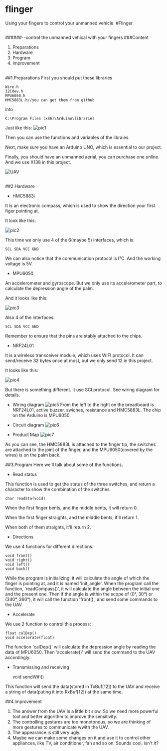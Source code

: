 # flinger
Using your fingers to control your unmanned vehicle.
#Flinger
##
######--control the unmanned vehical with your fingers
###Content
1. Preparations
2. Hardware
3. Program
4. Improvement

##
##1.Preparations
First you should put these libraries 

	Wire.h
	I2Cdev.h
	MPU6050.h
	HMC5883L.h//you can get them from github
into

	C:\Program Files (x86)\Arduino\libraries
Just like this:
![pic1](pics/pic1.PNG)

Then you can use the functions and variables of the libraies.

Next, make sure you have an Arduino UNO, which is essential to our project.

Finally, you should have an unmanned aerial, you can purchase one online. And we use X138 in this project.

![UAV](pics/UAV.jpg)
##
##2.Hardware
* HMC5883l

It is an electronic compass, which is used to show the direction your first figer pointing at.

It look like this:

![pic2](pics/pic2.jpg)

This time we only use 4 of the 6(maybe 5) interfaces, which is:

	SCL SDA VCC GND
We can also notice that the communication protocol is I²C. And the working voltage is 5V.

* MPU6050

An accelerometer and gyroscope. But we only use its accelerometer part, to calculate the depression angle of the palm.

And it looks like this:

![pic3](pics/pic3.jpg)

Also 4 of the interfaces:

	SCL SDA VCC GND

Remember to ensure that the pins are stably attached to the chips.

* NRF24L01

It is a wireless transceiver module, which uses WIFI protocol. It can send/receive 32 bytes once at most, but we only send 12 in this project.

It looks like this:

![pic4](pics/pic4.jpg)

But there is something different. It use SCI protocol. See wiring diagram for details.

* Wiring diagram
![pic5](pics/pic5.png)
From the left to the right on the breadboard is NRF24L01, active buzzer, swiches, resistance and HMC5883L.
The chip on the Arduino is MPU6050.  

* Circuit diagram
![pic6](pics/pic6.png)
* Product Map
![pic7](pics/pic7.jpg)

As you can see, the HMC5883L is attached to the finger tip, the switches are attached to the joint of the finger, and the MPU6050(covered by the wires) is on the palm back.

##3.Program
Here we'll talk about some of the functions.

* Read status

This function is used to get the status of the three switches, and return a character to show the combination of the switches. 

    char readSta(void)
When the first finger bents, and the middle bents, it will return 0.

When the first finger straights, and the middle bents, it'll return 1.

When both of them straights, it'll return 2.

* Directions

We use 4 functions for different directions.

	void front()
	void right()
	void left()
	void back()

While the program is initializing, it will calculate the angle of which the finger is pointing at, and it is named 'init_angle'. When the program call the function, 'readCompass()',  it will calculate the angle between the initial one and the present one. Then if the angle is within the scope of (0°, 30°) or (340°, 360°), it will call the function 'front()', and send some commands to the UAV.

* Accelerate


We use 2 function to control this process:

	float calDep()
	void accelerate(float)

The function 'calDep()' will calculate the depression angle by reading the data of MPU6050. Then 'accelerate()' will send the command to the UAV accordingly.

* Transmissing and receiving

	void sendWifi()
	
This function will send the data(stored in TxBuf[12]) to the UAV and receive a string of data(puting it into RxBuf[12]) at the same time.

##4.Improvement
1. The answer from the UAV is a little bit slow. So we need more powerful tool and better algorithm to improve the sensitivity.
2. The controlling gestures are too monotonous, so we are thinking of more gestures to communicate wwith the UAV.
3. The appearance is still very ugly.
4. Maybe we can make some changes on it and use it to control other appliances, like TV, air conditioner, fan and so on. Sounds cool, isn't it?
